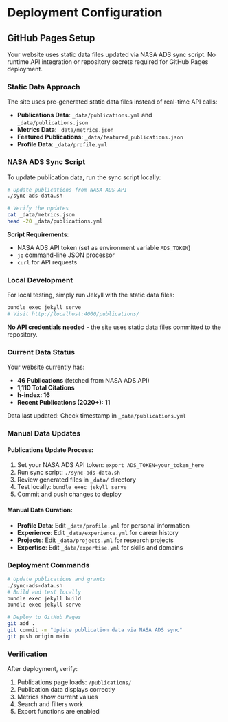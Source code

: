 # Deployment Configuration

## GitHub Pages Setup

Your website uses static data files updated via NASA ADS sync script. No runtime API integration or repository secrets required for GitHub Pages deployment.

### Static Data Approach

The site uses pre-generated static data files instead of real-time API calls:

- **Publications Data**: `_data/publications.yml` and `_data/publications.json`
- **Metrics Data**: `_data/metrics.json` 
- **Featured Publications**: `_data/featured_publications.json`
- **Profile Data**: `_data/profile.yml`

### NASA ADS Sync Script

To update publication data, run the sync script locally:

```bash
# Update publications from NASA ADS API
./sync-ads-data.sh

# Verify the updates
cat _data/metrics.json
head -20 _data/publications.yml
```

**Script Requirements**:
- NASA ADS API token (set as environment variable `ADS_TOKEN`)
- `jq` command-line JSON processor
- `curl` for API requests

### Local Development

For local testing, simply run Jekyll with the static data files:

```bash
bundle exec jekyll serve
# Visit http://localhost:4000/publications/
```

**No API credentials needed** - the site uses static data files committed to the repository.

### Current Data Status

Your website currently has:
- **46 Publications** (fetched from NASA ADS API)
- **1,110 Total Citations**
- **h-index: 16**
- **Recent Publications (2020+): 11**

Data last updated: Check timestamp in `_data/publications.yml`

### Manual Data Updates

#### Publications Update Process:
1. Set your NASA ADS API token: `export ADS_TOKEN=your_token_here`
2. Run sync script: `./sync-ads-data.sh`
3. Review generated files in `_data/` directory
4. Test locally: `bundle exec jekyll serve`
5. Commit and push changes to deploy

#### Manual Data Curation:
- **Profile Data**: Edit `_data/profile.yml` for personal information
- **Experience**: Edit `_data/experience.yml` for career history
- **Projects**: Edit `_data/projects.yml` for research projects
- **Expertise**: Edit `_data/expertise.yml` for skills and domains

### Deployment Commands

```bash
# Update publications and grants
./sync-ads-data.sh 
# Build and test locally
bundle exec jekyll build
bundle exec jekyll serve

# Deploy to GitHub Pages
git add .
git commit -m "Update publication data via NASA ADS sync"
git push origin main
```

### Verification

After deployment, verify:
1. Publications page loads: `/publications/`
2. Publication data displays correctly
3. Metrics show current values
4. Search and filters work
5. Export functions are enabled